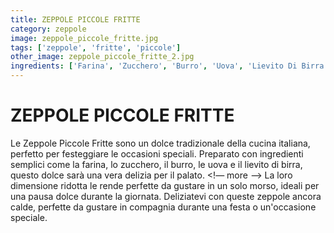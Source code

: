 ```yaml
---
title: ZEPPOLE PICCOLE FRITTE
category: zeppole
image: zeppole_piccole_fritte.jpg
tags: ['zeppole', 'fritte', 'piccole']
other_image: zeppole_piccole_fritte_2.jpg
ingredients: ['Farina', 'Zucchero', 'Burro', 'Uova', 'Lievito Di Birra']
---
```

# ZEPPOLE PICCOLE FRITTE
Le Zeppole Piccole Fritte sono un dolce tradizionale della cucina italiana, perfetto per festeggiare le occasioni speciali. Preparato con ingredienti semplici come la farina, lo zucchero, il burro, le uova e il lievito di birra, questo dolce sarà una vera delizia per il palato.
<!— more —>
La loro dimensione ridotta le rende perfette da gustare in un solo morso, ideali per una pausa dolce durante la giornata. Deliziatevi con queste zeppole ancora calde, perfette da gustare in compagnia durante una festa o un'occasione speciale.
